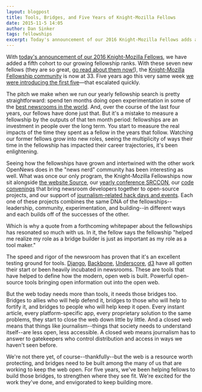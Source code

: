 ```yaml
---
layout: blogpost
title: Tools, Bridges, and Five Years of Knight-Mozilla Fellows
date: 2015-11-5 14:05
author: Dan Sinker
tags: fellowships
excerpt: Today's announcement of our 2016 Knight-Mozilla Fellows adds a fifth cohort to our fellowship community.
---
```

With [today's announcement of our 2016 Knight-Mozilla Fellows](/blog/introducing-2016-fellows/), we have added a fifth cohort to our growing fellowship ranks. With these seven new fellows (they are so great, [go read about them now!](/blog/introducing-2016-fellows/)), the [Knight-Mozilla Fellowship community](/what/fellowships/community/) is now at 33. Five years ago this very same week [we were introducing the first five](https://blog.mozilla.org/blog/2011/11/04/journalism-in-the-open-the-201112-knight-mozilla-fellows-announced/)—that escalated quickly.

The pitch we make when we run our yearly fellowship search is pretty straightforward: spend ten months doing open experimentation in some of the [best newsrooms in the world](/what/fellowships/partners/). And, over the course of the last four years, our fellows have done just that. But it's a mistake to measure a fellowship by the outputs of that ten month period: fellowships are an investment in people over the long term. You start to measure the real impacts of the time they spent as a fellow in the years that follow. Watching our former fellows grow into new roles, seeing the multiplicity of ways their time in the fellowship has impacted their career trajectories, it's been enlightening.

Seeing how the fellowships have grown and intertwined with the other work OpenNews does in the "news nerd" community has been interesting as well. What was once our only program, the Knight-Mozilla Fellowships now sit alongside [the website Source](https://source.opennews.org/en-US/), our [yearly conference SRCCON](http://srccon.org/), our [code convenings](/what/community/convenings/) that bring newsroom developers together to open-source projects, and our support of [journalism-related hack days and events](/what/community/eventsupport/). Each one of these projects combines the same DNA of the fellowships--leadership, community, experimentation, and building--in different ways and each builds off of the successes of the other.

Which is why a quote from a forthcoming whitepaper about the fellowships has resonated so much with us. In it, the fellow says the fellowship "helped me realize my role as a bridge builder is just as important as my role as a tool maker."

The speed and rigor of the newsroom has proven that it's an excellent testing ground for tools. [Django](https://www.djangoproject.com/), [Backbone](http://backbonejs.org/), [Underscore](http://underscorejs.org/), [d3](http://d3js.org/) have all gotten their start or been heavily incubated in newsrooms. These are tools that have helped to define how the modern, open web is built. Powerful open-source tools bringing open information out into the open web.

But the web today needs more than tools, it needs those bridges too. Bridges to allies who will help defend it, bridges to those who will help to fortify it, and bridges to people who will help keep it open. Every instant article, every platform-specific app, every proprietary solution to the same problems, they start to close the web down little by little. And a closed web means that things like journalism--things that society needs to understand itself--are less open, less accessible. A closed web means journalism has to answer to gatekeepers who control distribution and access in ways we haven't seen before.

We're not there yet, of course--thankfully--but the web is a resource worth protecting, and bridges need to be built among the many of us that are working to keep the web open. For five years, we've been helping fellows to build those bridges, to strengthen where they see fit. We're excited for the work they've done, and envigorated to keep building more.
